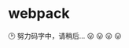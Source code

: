 # webpack

:clock2:
努力码字中，请稍后...
:stuck_out_tongue: :stuck_out_tongue: :stuck_out_tongue: :stuck_out_tongue:

